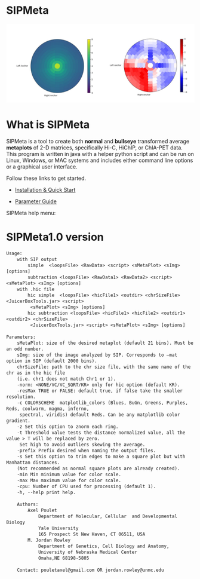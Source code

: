 # SIPMeta

<img src="https://github.com/PouletAxel/SIPImage/blob/master/meta.jpeg" width="1000">

# What is SIPMeta

SIPMeta is a tool to create both **normal** and **bullseye** transformed average **metaplots** of 2-D matrices, specifically Hi-C, HiChIP, or ChIA-PET data. This program is written in java with a helper python script and can be run on Linux, Windows, or MAC systems and includes either command line options or a graphical user interface.

Follow these links to get started.
* [Installation & Quick Start](https://github.com/PouletAxel/SIPMeta/wiki/Installation-and-Quick-Start)

* [Parameter Guide](https://github.com/PouletAxel/SIPMeta/wiki/Explanations-of-Parameters)


SIPMeta help menu:
# SIPMeta1.0 version
	
	
	Usage:
		with SIP output
			simple  <loopsFile> <RawData> <script> <sMetaPlot> <sImg> [options]
			subtraction <loopsFile> <RawData1> <RawData2> <script> <sMetaPlot> <sImg> [options]
		with .hic file
			hic simple  <loopsFile> <hicFile1> <outdir> <chrSizeFile> <JuicerBoxTools.jar> <script>
			 <sMetaPlot> <sImg> [options]
			hic subtraction <loopsFile> <hicFile1> <hicFile2> <outdir1> <outdir2> <chrSizeFile>
			 <JuicerBoxTools.jar> <script> <sMetaPlot> <sImg> [options]

	Parameters:
		sMetaPlot: size of the desired metaplot (default 21 bins). Must be an odd number.
		sImg: size of the image analyzed by SIP. Corresponds to –mat option in SIP (default 2000 bins).
		chrSizeFile: path to the chr size file, with the same name of the chr as in the hic file
		(i.e. chr1 does not match Chr1 or 1).
		-norm: <NONE/VC/VC_SQRT/KR> only for hic option (default KR).
		-resMax TRUE or FALSE: default true, if false take the smaller resolution.
		-c COLORSCHEME  matplotlib_colors (Blues, BuGn, Greens, Purples, Reds, coolwarm, magma, inferno,
		 spectral, viridis) default Reds. Can be any matplotlib color gradient.
		-z Set this option to znorm each ring.
		-t Threshold value tests the distance normalized value, all the value > T will be replaced by zero.
		 Set high to avoid outliers skewing the average.
		-prefix Prefix desired when naming the output files.
		-s Set this option to trim edges to make a square plot but with Manhattan distances. 
		(Not recommended as normal square plots are already created).
		-min Min minimum value for color scale.
		-max Max maximum value for color scale.
		-cpu: Number of CPU used for processing (default 1).
		-h, --help print help.
		
		Authors:
			Axel Poulet
				Department of Molecular, Cellular  and Developmental Biology
				Yale University
				165 Prospect St New Haven, CT 06511, USA
			M. Jordan Rowley
				Department of Genetics, Cell Biology and Anatomy, 
				University of Nebraska Medical Center 
				Omaha,NE 68198-5805
				
		Contact: pouletaxel@gmail.com OR jordan.rowley@unmc.edu
